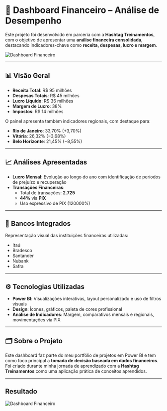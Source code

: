 # 💼 Dashboard Financeiro – Análise de Desempenho

Este projeto foi desenvolvido em parceria com a **Hashtag Treinamentos**, com o objetivo de apresentar uma **análise financeira consolidada**, destacando indicadores-chave como **receita, despesas, lucro e margem**.

![Dashboard Financeiro](https://raw.githubusercontent.com/seu-usuario/seu-repositorio/main/caminho-da-imagem.png)

---

## 📊 Visão Geral

- **Receita Total**: R$ 95 milhões  
- **Despesas Totais**: R$ 45 milhões  
- **Lucro Líquido**: R$ 36 milhões  
- **Margem de Lucro**: 38%  
- **Impostos**: R$ 14 milhões

O painel apresenta também indicadores regionais, com destaque para:

- **Rio de Janeiro**: 33,70% (+3,70%)  
- **Vitória**: 26,32% (−3,68%)  
- **Belo Horizonte**: 21,45% (−8,55%)

---

## 📈 Análises Apresentadas

- **Lucro Mensal**: Evolução ao longo do ano com identificação de períodos de prejuízo e recuperação
- **Transações Financeiras**:
  - Total de transações: **2.725**
  - **44%** via **PIX**
  - Uso expressivo de PIX (120000%)

---

## 🏦 Bancos Integrados

Representação visual das instituições financeiras utilizadas:
- Itaú
- Bradesco
- Santander
- Nubank
- Safra

---

## ⚙️ Tecnologias Utilizadas

- **Power BI**: Visualizações interativas, layout personalizado e uso de filtros visuais
- **Design**: Ícones, gráficos, paleta de cores profissional
- **Análise de Indicadores**: Margem, comparativos mensais e regionais, movimentações via PIX

---

## 🗂️ Sobre o Projeto

Este dashboard faz parte do meu portfólio de projetos em Power BI e tem como foco principal a **tomada de decisão baseada em dados financeiros**.  
Foi criado durante minha jornada de aprendizado com a **Hashtag Treinamentos** como uma aplicação prática de conceitos aprendidos.

---

## Resultado
![Dashboard Financeiro]()
